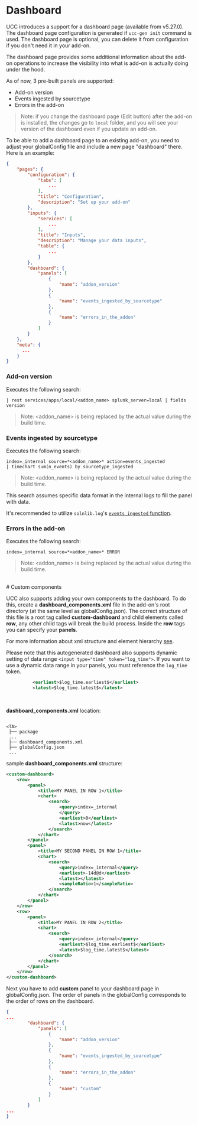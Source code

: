# Dashboard

UCC introduces a support for a dashboard page (available from v5.27.0).
The dashboard page configuration is generated if `ucc-gen init` command is used.
The dashboard page is optional, you can delete it from configuration if you
don't need it in your add-on.

The dashboard page provides some additional information about the add-on
operations to increase the visibility into what is add-on is actually doing
under the hood.

As of now, 3 pre-built panels are supported:

* Add-on version
* Events ingested by sourcetype
* Errors in the add-on

> Note: if you change the dashboard page (Edit button) after the add-on is
> installed, the changes go to `local` folder, and you will see your version
> of the dashboard even if you update an add-on.

To be able to add a dashboard page to an existing add-on, you need to adjust your 
globalConfig file and include a new page "dashboard" there. Here is an example:

```json
{
    "pages": {
        "configuration": {
            "tabs": [
                ...
            ],
            "title": "Configuration",
            "description": "Set up your add-on"
        },
        "inputs": {
            "services": [
                ...
            ],
            "title": "Inputs",
            "description": "Manage your data inputs",
            "table": {
                ...
            }
        },
        "dashboard": {
            "panels": [
                {
                    "name": "addon_version"
                },
                {
                    "name": "events_ingested_by_sourcetype"
                },
                {
                    "name": "errors_in_the_addon"
                }
            ]
        }
    },
    "meta": {
      ...
    }
}
```

### Add-on version

Executes the following search:

```
| rest services/apps/local/<addon_name> splunk_server=local | fields version
```

> Note: <addon_name> is being replaced by the actual value during the build time.

### Events ingested by sourcetype

Executes the following search:

```
index=_internal source=*<addon_name>* action=events_ingested
| timechart sum(n_events) by sourcetype_ingested
```

> Note: <addon_name> is being replaced by the actual value during the build time.

This search assumes specific data format in the internal logs to fill the panel with
data.

It's recommended to utilize `solnlib.log`'s [`events_ingested` function](https://github.com/splunk/addonfactory-solutions-library-python/blob/3045f9d15398fac0bd6740645ba119250ead129b/solnlib/log.py#L253).

### Errors in the add-on

Executes the following search:

```
index=_internal source=*<addon_name>* ERROR
```

> Note: <addon_name> is being replaced by the actual value during the build time.

<br>
# Custom components

UCC also supports adding your own components to the dashboard. 
To do this, create a **dashboard_components.xml** file in the add-on's root directory (at the same level as globalConfig.json). 
The correct structure of this file is a root tag called **custom-dashboard** and child elements called **row**, any other child tags will break the build process.
Inside the **row** tags you can specify your **panels**. 

For more information about xml structure and element hierarchy [see](https://docs.splunk.com/Documentation/Splunk/latest/Viz/PanelreferenceforSimplifiedXML#panel).


Please note that this autogenerated dashboard also supports dynamic setting of data range `<input type="time" token="log_time">`. If you want to use a dynamic data range in your panels, you must reference the `log_time` token.<br>

```xml
          <earliest>$log_time.earliest$</earliest>
          <latest>$log_time.latest$</latest>
```
<br>

**dashboard_components.xml** location:
```

<TA>
 ├── package
 ...
 ├── dashboard_components.xml
 ├── globalConfig.json
 ...
```

sample **dashboard_components.xml** structure:
```xml
<custom-dashboard>
    <row>
        <panel>
            <title>MY PANEL IN ROW 1</title>
            <chart>
                <search>
                    <query>index=_internal
                    </query>
                    <earliest>0</earliest>
                    <latest>now</latest>
                </search>
            </chart>
        </panel>
        <panel>
            <title>MY SECOND PANEL IN ROW 1</title>
            <chart>
                <search>
                    <query>index=_internal</query>
                    <earliest>-14d@d</earliest>
                    <latest></latest>
                    <sampleRatio>1</sampleRatio>
                </search>
            </chart>
        </panel>
    </row>
    <row>
        <panel>
            <title>MY PANEL IN ROW 2</title>
            <chart>
                <search>
                    <query>index=_internal</query>
                    <earliest>$log_time.earliest$</earliest>
                    <latest>$log_time.latest$</latest>
                </search>
            </chart>
        </panel>
    </row>
</custom-dashboard>
```

Next you have to add **custom** panel to your dashboard page in globalConfig.json. 
The order of panels in the globalConfig corresponds to the order of rows on the dashboard.

```json
{
...
        "dashboard": {
            "panels": [
                {
                    "name": "addon_version"
                },
                {
                    "name": "events_ingested_by_sourcetype"
                },
                {
                    "name": "errors_in_the_addon"
                },
                {
                    "name": "custom"
                }
            ]
        }
...
}
```
